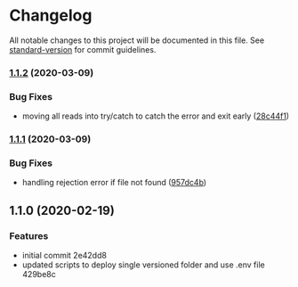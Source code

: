 # Changelog

All notable changes to this project will be documented in this file. See [standard-version](https://github.com/conventional-changelog/standard-version) for commit guidelines.

### [1.1.2](https://github.com/mindbody/cra-shared-ui-scripts/compare/v1.1.1...v1.1.2) (2020-03-09)


### Bug Fixes

* moving all reads into try/catch to catch the error and exit early ([28c44f1](https://github.com/mindbody/cra-shared-ui-scripts/commit/28c44f1e73d973c902ab17859e72d0aad54fb117))

### [1.1.1](https://github.com/mindbody/cra-shared-ui-scripts/compare/v1.1.0...v1.1.1) (2020-03-09)


### Bug Fixes

* handling rejection error if file not found ([957dc4b](https://github.com/mindbody/cra-shared-ui-scripts/commit/957dc4bb029fa9243a92abb9e6bdca70617ba0e9))

## 1.1.0 (2020-02-19)


### Features

* initial commit 2e42dd8
* updated scripts to deploy single versioned folder and use .env file 429be8c
